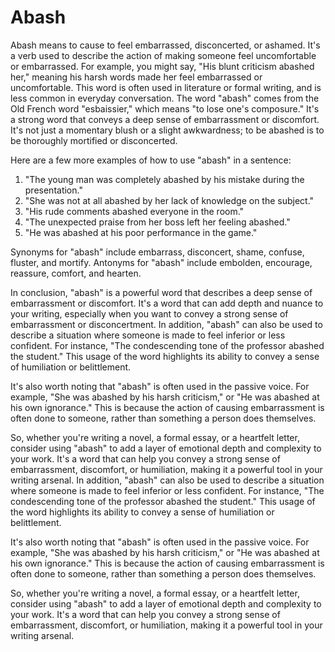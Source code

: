 # Abash

Abash means to cause to feel embarrassed, disconcerted, or ashamed. It's a verb used to describe the action of making someone feel uncomfortable or embarrassed. For example, you might say, "His blunt criticism abashed her," meaning his harsh words made her feel embarrassed or uncomfortable. This word is often used in literature or formal writing, and is less common in everyday conversation. The word "abash" comes from the Old French word "esbaissier," which means "to lose one's composure." It's a strong word that conveys a deep sense of embarrassment or discomfort. It's not just a momentary blush or a slight awkwardness; to be abashed is to be thoroughly mortified or disconcerted.

Here are a few more examples of how to use "abash" in a sentence:

1. "The young man was completely abashed by his mistake during the presentation."
2. "She was not at all abashed by her lack of knowledge on the subject."
3. "His rude comments abashed everyone in the room."
4. "The unexpected praise from her boss left her feeling abashed."
5. "He was abashed at his poor performance in the game."

Synonyms for "abash" include embarrass, disconcert, shame, confuse, fluster, and mortify. Antonyms for "abash" include embolden, encourage, reassure, comfort, and hearten. 

In conclusion, "abash" is a powerful word that describes a deep sense of embarrassment or discomfort. It's a word that can add depth and nuance to your writing, especially when you want to convey a strong sense of embarrassment or disconcertment. In addition, "abash" can also be used to describe a situation where someone is made to feel inferior or less confident. For instance, "The condescending tone of the professor abashed the student." This usage of the word highlights its ability to convey a sense of humiliation or belittlement. 

It's also worth noting that "abash" is often used in the passive voice. For example, "She was abashed by his harsh criticism," or "He was abashed at his own ignorance." This is because the action of causing embarrassment is often done to someone, rather than something a person does themselves. 

So, whether you're writing a novel, a formal essay, or a heartfelt letter, consider using "abash" to add a layer of emotional depth and complexity to your work. It's a word that can help you convey a strong sense of embarrassment, discomfort, or humiliation, making it a powerful tool in your writing arsenal. In addition, "abash" can also be used to describe a situation where someone is made to feel inferior or less confident. For instance, "The condescending tone of the professor abashed the student." This usage of the word highlights its ability to convey a sense of humiliation or belittlement. 

It's also worth noting that "abash" is often used in the passive voice. For example, "She was abashed by his harsh criticism," or "He was abashed at his own ignorance." This is because the action of causing embarrassment is often done to someone, rather than something a person does themselves. 

So, whether you're writing a novel, a formal essay, or a heartfelt letter, consider using "abash" to add a layer of emotional depth and complexity to your work. It's a word that can help you convey a strong sense of embarrassment, discomfort, or humiliation, making it a powerful tool in your writing arsenal.
